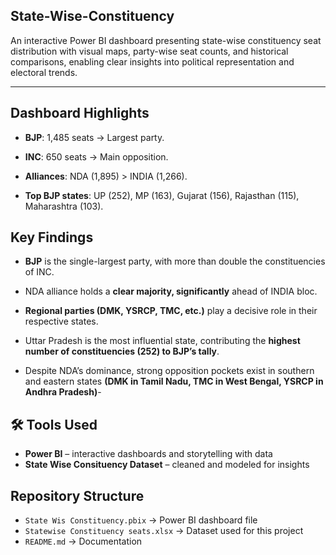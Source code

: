 ## State-Wise-Constituency
An interactive Power BI dashboard presenting state-wise constituency seat distribution with visual maps, party-wise seat counts, and historical comparisons, enabling clear insights into political representation and electoral trends.

---

## Dashboard Highlights
- **BJP**: 1,485 seats → Largest party.

- **INC**: 650 seats → Main opposition.

- **Alliances**: NDA (1,895) > INDIA (1,266).

- **Top BJP states**: UP (252), MP (163), Gujarat (156), Rajasthan (115), Maharashtra (103).  

## Key Findings

- **BJP** is the single-largest party, with more than double the constituencies of INC.

- NDA alliance holds a **clear majority, significantly** ahead of INDIA bloc.

- **Regional parties (DMK, YSRCP, TMC, etc.)** play a decisive role in their respective states.

- Uttar Pradesh is the most influential state, contributing the **highest number of constituencies (252) to BJP’s tally**.

- Despite NDA’s dominance, strong opposition pockets exist in southern and eastern states **(DMK in Tamil Nadu, TMC in West Bengal, YSRCP in Andhra Pradesh)**-  


## 🛠️ Tools Used
- **Power BI** – interactive dashboards and storytelling with data  
- **State Wise Consituency Dataset** – cleaned and modeled for insights

##  Repository Structure
- `State Wis Constituency.pbix` → Power BI dashboard file  
- `Statewise Constituency seats.xlsx` → Dataset used for this project  
- `README.md` → Documentation  
